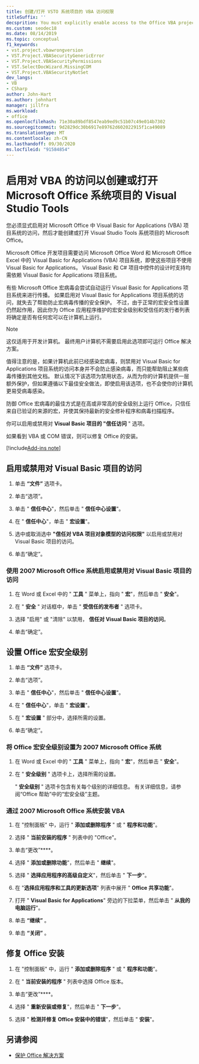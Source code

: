 ```yaml
---
title: 创建/打开 VSTO 系统项目的 VBA 访问权限
titleSuffix: ''
decsprition: You must explicitly enable access to the Office VBA project system before you can create or open a Visual Studio Tools for Office system project
ms.custom: seodec18
ms.date: 08/14/2019
ms.topic: conceptual
f1_keywords:
- vst.project.vbawrongversion
- VST.Project.VBASecurityGenericError
- VST.Project.VBASecurityPermissions
- VST.SelectDocWizard.MissingCOM
- VST.Project.VBASecurityNotSet
dev_langs:
- VB
- CSharp
author: John-Hart
ms.author: johnhart
manager: jillfra
ms.workload:
- office
ms.openlocfilehash: 71e30a89bdf8547eab9ed9c51b07c49e014b7302
ms.sourcegitcommit: 9d2829dc30b6917e89762d602022915f1ca49089
ms.translationtype: MT
ms.contentlocale: zh-CN
ms.lasthandoff: 09/30/2020
ms.locfileid: "91584854"
---
```

# <a name="enable-access-to-vba-to-create-or-open-a-visual-studio-tools-for-the-microsoft-office-system-project"></a>启用对 VBA 的访问以创建或打开 Microsoft Office 系统项目的 Visual Studio Tools

您必须显式启用对 Microsoft Office 中 Visual Basic for Applications (VBA) 项目系统的访问，然后才能创建或打开 Visual Studio Tools 系统项目的 Microsoft Office。

 Microsoft Office 开发项目需要访问 Microsoft Office Word 和 Microsoft Office Excel 中的 Visual Basic for Applications (VBA) 项目系统，即使这些项目不使用 Visual Basic for Applications。 Visual Basic 和 C# 项目中控件的设计时支持均需依赖 Visual Basic for Applications 项目系统。

 有些 Microsoft Office 宏病毒会尝试自动运行 Visual Basic for Applications 项目系统来进行传播。 如果启用对 Visual Basic for Applications 项目系统的访问，就失去了帮助防止宏病毒传播的安全保护。 不过，由于正常的宏安全性设置仍然起作用，因此你为 Office 应用程序维护的宏安全级别和受信任的发行者列表将确定是否有任何宏可以在计算机上运行。

> [!NOTE]
> 这仅适用于开发计算机。 最终用户计算机不需要启用此选项即可运行 Office 解决方案。

 值得注意的是，如果计算机此前已经感染宏病毒，则禁用对 Visual Basic for Applications 项目系统的访问本身并不会防止感染病毒，而只能帮助阻止某些病毒传播到其他文档。 默认情况下该选项为禁用状态，从而为你的计算机提供一层额外保护，但如果遵循以下最佳安全做法，即使启用该选项，也不会使你的计算机更易受病毒感染。

 防御 Office 宏病毒的最佳方式是在高或非常高的安全级别上运行 Office，只信任来自已验证的来源的宏，并使其保持最新的安全修补程序和病毒扫描程序。

 你可以启用或禁用对 **Visual Basic 项目的 "信任访问** " 选项。

 如果看到 VBA 或 COM 错误，则可以修复 Office 的安装。

[!include[Add-ins note](includes/addinsnote.md)]

## <a name="to-enable-or-disable-access-to-visual-basic-projects"></a>启用或禁用对 Visual Basic 项目的访问

1. 单击 **“文件”** 选项卡。

2. 单击“选项”。

3. 单击 " **信任中心**"，然后单击 " **信任中心设置**"。

4. 在 " **信任中心**"，单击 " **宏设置**"。

5. 选中或取消选中 **"信任对 VBA 项目对象模型的访问权限"** 以启用或禁用对 Visual Basic 项目的访问。

6. 单击“确定”。

### <a name="to-enable-or-disable-access-to-visual-basic-projects-with-the-2007-microsoft-office-system"></a>使用 2007 Microsoft Office 系统启用或禁用对 Visual Basic 项目的访问

1. 在 Word 或 Excel 中的 " **工具** " 菜单上，指向 " **宏**"，然后单击 " **安全**"。

2. 在 " **安全** " 对话框中，单击 " **受信任的发布者** " 选项卡。

3. 选择 "启用" 或 "清除" 以禁用， **信任对 Visual Basic 项目的访问**。

4. 单击“确定”。

## <a name="to-set-your-office-macro-security-level"></a>设置 Office 宏安全级别

1. 单击 **“文件”** 选项卡。

2. 单击“选项”。

3. 单击 " **信任中心**"，然后单击 " **信任中心设置**"。

4. 在 " **信任中心**"，单击 " **宏设置**"。

5. 在 " **宏设置** " 部分中，选择所需的设置。

6. 单击“确定”。

### <a name="to-set-your-office-macro-security-level-with-the-2007-microsoft-office-system"></a>将 Office 宏安全级别设置为 2007 Microsoft Office 系统

1. 在 Word 或 Excel 中的 " **工具** " 菜单上，指向 " **宏**"，然后单击 " **安全**"。

2. 在 " **安全级别** " 选项卡上，选择所需的设置。

    " **安全级别** " 选项卡包含有关每个级别的详细信息。 有关详细信息，请参阅“Office 帮助”中的“宏安全级”主题。

### <a name="to-install-vba-with-the-2007-microsoft-office-system"></a>通过 2007 Microsoft Office 系统安装 VBA

1. 在 "控制面板" 中，运行 " **添加或删除程序** " 或 " **程序和功能**"。

2. 选择 " **当前安装的程序** " 列表中的 "Office"。

3. 单击“更改”****。

4. 选择 " **添加或删除功能**"，然后单击 " **继续**"。

5. 选择 " **选择应用程序的高级自定义**"，然后单击 " **下一步**"。

6. 在 "**选择应用程序和工具的更新选项**" 列表中展开 " **Office 共享功能**"。

7. 打开 " **Visual Basic for Applications**" 旁边的下拉菜单，然后单击 " **从我的电脑运行**"。

8. 单击 **“继续”** 。

9. 单击 **“关闭”** 。

## <a name="to-repair-your-installation-of-office"></a>修复 Office 安装

1. 在 "控制面板" 中，运行 " **添加或删除程序** " 或 " **程序和功能**"。

2. 在 " **当前安装的程序** " 列表中选择 Office 版本。

3. 单击“更改”****。

4. 选择 " **重新安装或修复**"，然后单击 " **下一步**"。

5. 选择 " **检测并修复 Office 安装中的错误**"，然后单击 " **安装**"。

## <a name="see-also"></a>另请参阅
- [保护 Office 解决方案](../vsto/securing-office-solutions.md)

